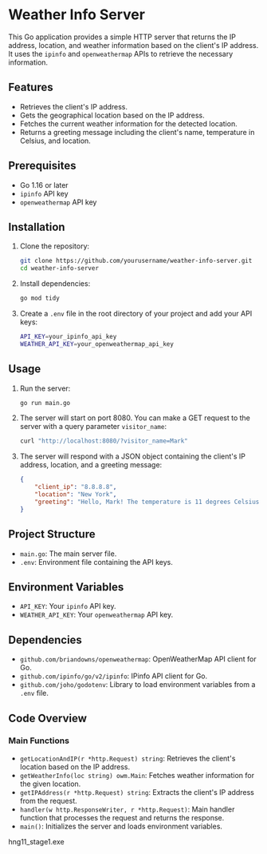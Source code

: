 
# Weather Info Server

This Go application provides a simple HTTP server that returns the IP address, location, and weather information based on the client's IP address. It uses the `ipinfo` and `openweathermap` APIs to retrieve the necessary information.

## Features

- Retrieves the client's IP address.
- Gets the geographical location based on the IP address.
- Fetches the current weather information for the detected location.
- Returns a greeting message including the client's name, temperature in Celsius, and location.

## Prerequisites

- Go 1.16 or later
- `ipinfo` API key
- `openweathermap` API key

## Installation

1. Clone the repository:

   ```sh
   git clone https://github.com/yourusername/weather-info-server.git
   cd weather-info-server
   ```

2. Install dependencies:

   ```sh
   go mod tidy
   ```

3. Create a `.env` file in the root directory of your project and add your API keys:

   ```sh
   API_KEY=your_ipinfo_api_key
   WEATHER_API_KEY=your_openweathermap_api_key
   ```

## Usage

1. Run the server:

   ```sh
   go run main.go
   ```

2. The server will start on port 8080. You can make a GET request to the server with a query parameter `visitor_name`:

   ```sh
   curl "http://localhost:8080/?visitor_name=Mark"
   ```

3. The server will respond with a JSON object containing the client's IP address, location, and a greeting message:

   ```json
   {
       "client_ip": "8.8.8.8",
       "location": "New York",
       "greeting": "Hello, Mark! The temperature is 11 degrees Celsius in New York."
   }
   ```

## Project Structure

- `main.go`: The main server file.
- `.env`: Environment file containing the API keys.

## Environment Variables

- `API_KEY`: Your `ipinfo` API key.
- `WEATHER_API_KEY`: Your `openweathermap` API key.

## Dependencies

- `github.com/briandowns/openweathermap`: OpenWeatherMap API client for Go.
- `github.com/ipinfo/go/v2/ipinfo`: IPinfo API client for Go.
- `github.com/joho/godotenv`: Library to load environment variables from a `.env` file.

## Code Overview

### Main Functions

- `getLocationAndIP(r *http.Request) string`: Retrieves the client's location based on the IP address.
- `getWeatherInfo(loc string) owm.Main`: Fetches weather information for the given location.
- `getIPAddress(r *http.Request) string`: Extracts the client's IP address from the request.
- `handler(w http.ResponseWriter, r *http.Request)`: Main handler function that processes the request and returns the response.
- `main()`: Initializes the server and loads environment variables.

hng11_stage1.exe
